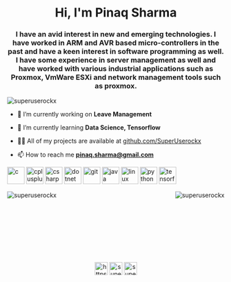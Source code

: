 <h1 align="center">Hi, I'm Pinaq Sharma</h1>
<h3 align="center">I have an avid interest in new and emerging technologies. I have worked in ARM and AVR based micro-controllers in the past and have a keen interest in software programming as well. I have some experience in server management as well and have worked with various industrial applications such as Proxmox, VmWare ESXi and network management tools such as proxmox.</h3>

<p align="left"> <img src="https://komarev.com/ghpvc/?username=superuserockx" alt="superuserockx" /> </p>

- 🔭 I’m currently working on **Leave Management**

- 🌱 I’m currently learning **Data Science, Tensorflow**

- 👨‍💻 All of my projects are available at [github.com/SuperUserockx](github.com/SuperUserockx)

- 📫 How to reach me **pinaq.sharma@gmail.com**

<p align="left"><img src="https://devicons.github.io/devicon/devicon.git/icons/c/c-original.svg" alt="c" width="40" height="40"/> <img src="https://devicons.github.io/devicon/devicon.git/icons/cplusplus/cplusplus-original.svg" alt="cplusplus" width="40" height="40"/> <img src="https://devicons.github.io/devicon/devicon.git/icons/csharp/csharp-original.svg" alt="csharp" width="40" height="40"/> <img src="https://devicons.github.io/devicon/devicon.git/icons/dot-net/dot-net-original-wordmark.svg" alt="dotnet" width="40" height="40"/> <img src="https://www.vectorlogo.zone/logos/git-scm/git-scm-icon.svg" alt="git" width="40" height="40"/> <img src="https://devicons.github.io/devicon/devicon.git/icons/java/java-original-wordmark.svg" alt="java" width="40" height="40"/> <img src="https://devicons.github.io/devicon/devicon.git/icons/linux/linux-original.svg" alt="linux" width="40" height="40"/> <img src="https://devicons.github.io/devicon/devicon.git/icons/python/python-original.svg" alt="python" width="40" height="40"/> <img src="https://www.vectorlogo.zone/logos/tensorflow/tensorflow-icon.svg" alt="tensorflow" width="40" height="40"/></p>

<p><img align="left" src="https://github-readme-stats.vercel.app/api/top-langs/?username=superuserockx&layout=compact&hide=html" alt="superuserockx" /></p>

<p>&nbsp;<img align="right" src="https://github-readme-stats.vercel.app/api?username=superuserockx&show_icons=true" alt="superuserockx" /></p>

<br><br><br><br><br><br><br>

<p align="center">
<a href="https://www.linkedin.com/in/pinaq-s-634907129/" target="blank"><img align="center" src="https://cdn.jsdelivr.net/npm/simple-icons@3.0.1/icons/linkedin.svg" alt="https://www.linkedin.com/in/pinaq-s-634907129/" height="30" width="30" /></a>
<a href="https://www.hackerrank.com/superuserockx" target="blank"><img align="center" src="https://cdn.jsdelivr.net/npm/simple-icons@3.0.1/icons/hackerrank.svg" alt="superuserockx" height="30" width="30" /></a>
<a href="https://auth.geeksforgeeks.org/user/superuserockx/" target="_blank"><img align="center" src="https://cdn.jsdelivr.net/npm/simple-icons@3.0.1/icons/geeksforgeeks.svg" alt="superuserockx" height="30" width="30" /></a>
</p>
